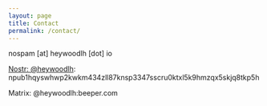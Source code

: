```yaml
---
layout: page
title: Contact
permalink: /contact/
---
```


nospam [at] heywoodlh [dot] io

[Nostr: @heywoodlh](https://primal.net/p/npub1hqyswhwp2kwkm434zll87knsp3347sscru0ktxl5k9hmzqx5skjq8tkp5h): npub1hqyswhwp2kwkm434zll87knsp3347sscru0ktxl5k9hmzqx5skjq8tkp5h

Matrix: @heywoodlh:beeper.com

